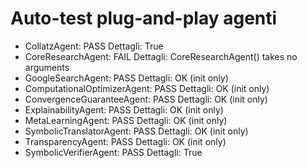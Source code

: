 # Auto-test plug-and-play agenti

- CollatzAgent: PASS
  Dettagli: True
- CoreResearchAgent: FAIL
  Dettagli: CoreResearchAgent() takes no arguments
- GoogleSearchAgent: PASS
  Dettagli: OK (init only)
- ComputationalOptimizerAgent: PASS
  Dettagli: OK (init only)
- ConvergenceGuaranteeAgent: PASS
  Dettagli: OK (init only)
- ExplainabilityAgent: PASS
  Dettagli: OK (init only)
- MetaLearningAgent: PASS
  Dettagli: OK (init only)
- SymbolicTranslatorAgent: PASS
  Dettagli: OK (init only)
- TransparencyAgent: PASS
  Dettagli: OK (init only)
- SymbolicVerifierAgent: PASS
  Dettagli: True
